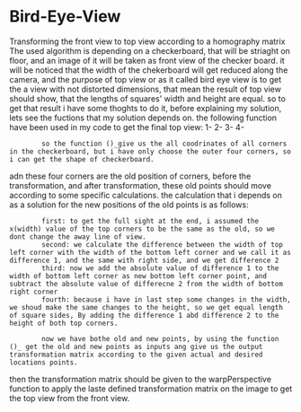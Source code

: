 # Bird-Eye-View
Transforming the front view to top view according to a homography matrix
            The used algorithm is depending on a checkerboard, that will be striaght on floor, and an image of it will be taken as front view of the checker board. it will be noticed that the width of the chekerboard will get reduced along the camera, and the purpose of top view or as it called bird eye view is to get the a view with not distorted dimensions, that mean the result of top view should show, that the lengths of squares' width and height are equal. so to get that result i have some thoghts to do it, before explaining my solution, lets see the fuctions that my solution depends on.
            the following function have been used in my code to get the final top view:
            1- 
            2-
            3-
            4-
            
            so the function ()_give us the all coodrinates of all corners in the checkerboard, but i have only choose the outer four corners, so i can get the shape of checkerboard.
adn these four corners are the old position of corners, before the transformation, and after transformation, these old points should move according to some specific calculations.
the  calculation that i depends on as a solution for the new positions of the old points is as follows:

            first: to get the full sight at the end, i assumed the x(width) value of the top corners to be the same as the old, so we dont change the away line of view.
            second: we calculate the difference between the width of top left corner with the width of the bottom left corner and we call it as difference 1, and the same with right side, and we get difference 2
            third: now we add the absolute value of difference 1 to the width of bottom left corner as new bottom left corner point, and subtract the absolute value of differecne 2 from the width of bottom right corner
            fourth: because i have in last step some changes in the width, we shoud make the same changes to the height, so we get equal length of square sides, By adding the difference 1 abd difference 2 to the height of both top corners.

            now we have bothe old and new points, by using the function ()_ get the old and new points as inputs ang give us the output transformation matrix according to the given actual and desired locations points.
then the transformation matrix should be given to the warpPerspective function to apply the laste defined transformation matrix on the image to get the top view from the front view.


